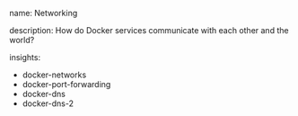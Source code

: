 name: Networking

description: How do Docker services communicate with each other and the world?

insights:
  - docker-networks
  - docker-port-forwarding
  - docker-dns
  - docker-dns-2
